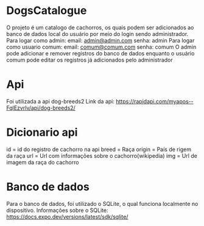 # DogsCatalogue
O projeto é um catalogo de cachorros, os quais podem ser adicionados ao banco de dados local do usuário por meio do login sendo administrador.
Para logar como admin:
  email: admin@admin.com
  senha: admin
Para logar como usuario comum:
  email: comum@comum.com
  senha: comum
O admin pode adicionar e remover registros do banco de dados enquanto o usuário comum pode editar os registros já adicionados pelo administrador

# Api
Foi utilizada a api dog-breeds2
Link da api: https://rapidapi.com/myapos--FqlEzvrlv/api/dog-breeds2/

# Dicionario api
id = id do registro de cachorro na api
breed = Raça
origin = País de rigem da raça
url = Url com informações sobre o cachorro(wikipedia)
img = Url de imagem da raça do cachorro

# Banco de dados
Para o banco de dados, foi utilizado o SQLite, o qual funciona localmente no dispositivo.
Informações sobre o SQLite: https://docs.expo.dev/versions/latest/sdk/sqlite/
